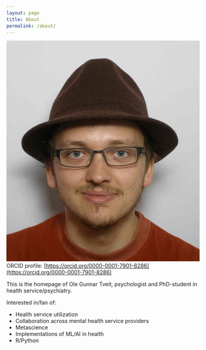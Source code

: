 ```yaml
---
layout: page
title: About
permalink: /about/
---
```


![Profile picture](/assets/profil_hatt.jpg)
ORCID profile: [https://orcid.org/0000-0001-7901-8286](https://orcid.org/0000-0001-7901-8286)

This is the homepage of Ole Gunnar Tveit, psychologist and PhD-student in health service/psychiatry. 

Interested in/fan of:
- Health service utilization
- Collaboration across mental health service providers
- Metascience
- Implementations of ML/AI in health
- R/Python
